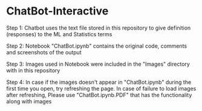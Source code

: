 # ChatBot-Interactive

Step 1: Chatbot uses the text file stored in this repository to give definition (responses) to the ML and Statistics terms

Step 2: Notebook "ChatBot.ipynb" contains the original code, comments and screenshots of the output

Step 3: Images used in Notebook were included in the "Images" directory with in this repository

Step 4: In case if the images doesn't appear in "ChatBot.ipynb" during the first time you open, try refreshing the page. In case of failure to load images after refreshing, Please use "ChatBot.ipynb.PDF" that has the functionality along with images
